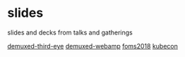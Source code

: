 # slides
slides and decks from talks and gatherings

[demuxed-third-eye](https://traceypooh.github.io/slides/demuxed-third-eye)
[demuxed-webamp](https://traceypooh.github.io/slides/demuxed-webamp)
[foms2018](https://traceypooh.github.io/slides/foms2018)
[kubecon](https://traceypooh.github.io/slides/kubecon)

